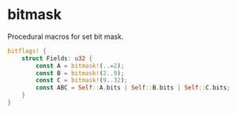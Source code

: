# bitmask
Procedural macros for set bit mask.

```rust
bitflags! {
    struct Fields: u32 {
        const A = bitmask!(..=2);
        const B = bitmask!(2..9);
        const C = bitmask!(9..32);
        const ABC = Self::A.bits | Self::B.bits | Self::C.bits;
    }
}
```